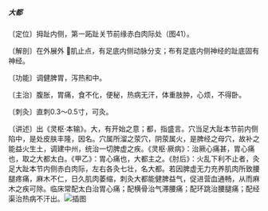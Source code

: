 ##### 大都

〔定位〕拇趾内侧，第一跖趾关节前缘赤白肉际处（图41）。

〔解剖〕在外展外 𧉯肌止点，有足底内侧动脉分支；布有足底内侧神经的趾底固有神经。

〔功能〕调健脾胃，泻热和中。

〔主治〕腹胀，胃痛，食不化，便秘，热病无汗，体重肢肿，心烦，不得卧。

〔刺灸〕直刺0.3～0.5寸，可灸。

〔讲述〕出《灵枢·本输》。大，有开始之意；都，指盛言。穴当足大趾本节前内侧陷中，是处皮肤丰隆，因名。穴属所溜之荥穴，阴荥属火，是脾经之母穴，故补之能益火生土，调建中州，统治一切脾虚之疾。《灵枢·厥病》：治厥心痛甚，胃心痛也，取之大都太白。《甲乙》：胃心痛也，大都主之。《肘后》：火乱下利不止者，灸足大趾本节内侧赤白肉际，左右各灸七壮，名大都。若因脾虚无力充养肌肉所致腰腿疼痛，麻木不仁，日久肌肉萎缩，刺灸大都能健脾益气，促进营血通畅，从而麻木之疾可除。临床常配太白治胃心痛；配横骨治气滞腰痛；配环跳治腰腿痛；配经渠治热病不汗出。![插图](./img/图41.jpg)
